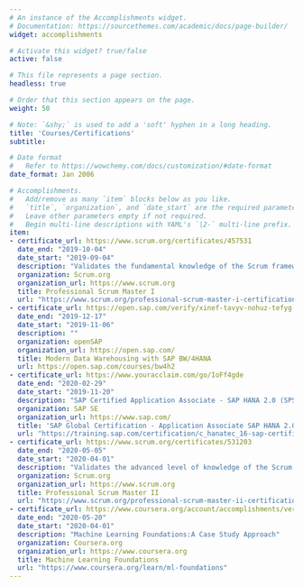 ```yaml
---
# An instance of the Accomplishments widget.
# Documentation: https://sourcethemes.com/academic/docs/page-builder/
widget: accomplishments

# Activate this widget? true/false
active: false

# This file represents a page section.
headless: true

# Order that this section appears on the page.
weight: 50

# Note: `&shy;` is used to add a 'soft' hyphen in a long heading.
title: 'Courses/Certifications'
subtitle:

# Date format
#   Refer to https://wowchemy.com/docs/customization/#date-format
date_format: Jan 2006

# Accomplishments.
#   Add/remove as many `item` blocks below as you like.
#   `title`, `organization`, and `date_start` are the required parameters.
#   Leave other parameters empty if not required.
#   Begin multi-line descriptions with YAML's `|2-` multi-line prefix.
item:
- certificate_url: https://www.scrum.org/certificates/457531
  date_end: "2019-10-04"
  date_start: "2019-09-04"
  description: "Validates the fundamental knowledge of the Scrum framework"
  organization: Scrum.org
  organization_url: https://www.scrum.org
  title: Professional Scrum Master I
  url: "https://www.scrum.org/professional-scrum-master-i-certification"
- certificate_url: https://open.sap.com/verify/xinef-tavyv-nohuz-tefyg-gediv
  date_end: "2019-12-17"
  date_start: "2019-11-06"
  description: ""
  organization: openSAP
  organization_url: https://open.sap.com/
  title: Modern Data Warehousing with SAP BW/4HANA
  url: https://open.sap.com/courses/bw4h2
- certificate_url: https://www.youracclaim.com/go/IoFf4gde
  date_end: "2020-02-29"
  date_start: "2019-11-20"
  description: "SAP Certified Application Associate - SAP HANA 2.0 (SPS03)"
  organization: SAP SE
  organization_url: https://www.sap.com/
  title: 'SAP Global Certification - Application Associate SAP HANA 2.0 (SPS03)'
  url: "https://training.sap.com/certification/c_hanatec_16-sap-certified-technology-associate---sap-hana-20-sps04-g/"
- certificate_url: https://www.scrum.org/certificates/531203
  date_end: "2020-05-05"
  date_start: "2020-04-01"
  description: "Validates the advanced level of knowledge of the Scrum framework"
  organization: Scrum.org
  organization_url: https://www.scrum.org
  title: Professional Scrum Master II
  url: "https://www.scrum.org/professional-scrum-master-ii-certification"
- certificate_url: https://www.coursera.org/account/accomplishments/verify/7PFN9LFCUV78
  date_end: "2020-05-20"
  date_start: "2020-04-01"
  description: "Machine Learning Foundations:A Case Study Approach"
  organization: Coursera.org
  organization_url: https://www.coursera.org
  title: Machine Learning Foundations
  url: "https://www.coursera.org/learn/ml-foundations"
---
```

